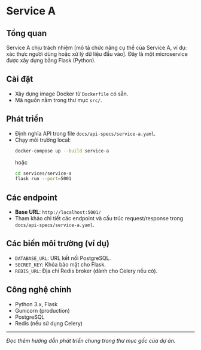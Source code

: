 # Service A

## Tổng quan

Service A chịu trách nhiệm [mô tả chức năng cụ thể của Service A, ví dụ: xác thực người dùng hoặc xử lý dữ liệu đầu vào]. Đây là một microservice được xây dựng bằng Flask (Python).

## Cài đặt

- Xây dựng image Docker từ `Dockerfile` có sẵn.
- Mã nguồn nằm trong thư mục `src/`.

## Phát triển

- Định nghĩa API trong file `docs/api-specs/service-a.yaml`.
- Chạy môi trường local:
  ```bash
  docker-compose up --build service-a
  ```
  hoặc
  ```bash
  cd services/service-a
  flask run --port=5001
  ```

## Các endpoint

- **Base URL**: `http://localhost:5001/`
- Tham khảo chi tiết các endpoint và cấu trúc request/response trong `docs/api-specs/service-a.yaml`.

## Các biến môi trường (ví dụ)

- `DATABASE_URL`: URL kết nối PostgreSQL.
- `SECRET_KEY`: Khóa bảo mật cho Flask.
- `REDIS_URL`: Địa chỉ Redis broker (dành cho Celery nếu có).

## Công nghệ chính

- Python 3.x, Flask
- Gunicorn (production)
- PostgreSQL
- Redis (nếu sử dụng Celery)

---

*Đọc thêm hướng dẫn phát triển chung trong thư mục gốc của dự án.*